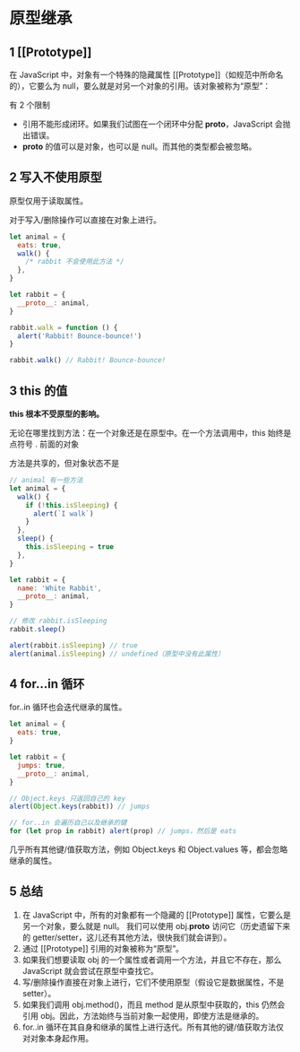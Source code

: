 # 原型继承

## 1 [[Prototype]]

在 JavaScript 中，对象有一个特殊的隐藏属性 [[Prototype]]（如规范中所命名的），它要么为 null，要么就是对另一个对象的引用。该对象被称为“原型”：

有 2 个限制

- 引用不能形成闭环。如果我们试图在一个闭环中分配 **proto**，JavaScript 会抛出错误。
- **proto** 的值可以是对象，也可以是 null。而其他的类型都会被忽略。

## 2 写入不使用原型

原型仅用于读取属性。

对于写入/删除操作可以直接在对象上进行。

```js
let animal = {
  eats: true,
  walk() {
    /* rabbit 不会使用此方法 */
  },
}

let rabbit = {
  __proto__: animal,
}

rabbit.walk = function () {
  alert('Rabbit! Bounce-bounce!')
}

rabbit.walk() // Rabbit! Bounce-bounce!
```

## 3 this 的值

**this 根本不受原型的影响。**

无论在哪里找到方法：在一个对象还是在原型中。在一个方法调用中，this 始终是点符号 . 前面的对象

方法是共享的，但对象状态不是

```js
// animal 有一些方法
let animal = {
  walk() {
    if (!this.isSleeping) {
      alert(`I walk`)
    }
  },
  sleep() {
    this.isSleeping = true
  },
}

let rabbit = {
  name: 'White Rabbit',
  __proto__: animal,
}

// 修改 rabbit.isSleeping
rabbit.sleep()

alert(rabbit.isSleeping) // true
alert(animal.isSleeping) // undefined（原型中没有此属性）
```

## 4 for…in 循环

for..in 循环也会迭代继承的属性。

```js
let animal = {
  eats: true,
}

let rabbit = {
  jumps: true,
  __proto__: animal,
}

// Object.keys 只返回自己的 key
alert(Object.keys(rabbit)) // jumps

// for..in 会遍历自己以及继承的键
for (let prop in rabbit) alert(prop) // jumps，然后是 eats
```

几乎所有其他键/值获取方法，例如 Object.keys 和 Object.values 等，都会忽略继承的属性。

## 5 总结

1. 在 JavaScript 中，所有的对象都有一个隐藏的 [[Prototype]] 属性，它要么是另一个对象，要么就是 null。
   我们可以使用 obj.**proto** 访问它（历史遗留下来的 getter/setter，这儿还有其他方法，很快我们就会讲到）。
2. 通过 [[Prototype]] 引用的对象被称为“原型”。
3. 如果我们想要读取 obj 的一个属性或者调用一个方法，并且它不存在，那么 JavaScript 就会尝试在原型中查找它。
4. 写/删除操作直接在对象上进行，它们不使用原型（假设它是数据属性，不是 setter）。
5. 如果我们调用 obj.method()，而且 method 是从原型中获取的，this 仍然会引用 obj。因此，方法始终与当前对象一起使用，即使方法是继承的。
6. for..in 循环在其自身和继承的属性上进行迭代。所有其他的键/值获取方法仅对对象本身起作用。

